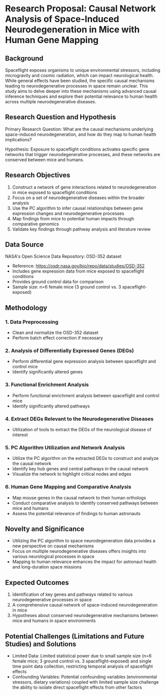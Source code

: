 # Research Proposal: Causal Network Analysis of Space-Induced Neurodegeneration in Mice with Human Gene Mapping

## Background
Spaceflight exposes organisms to unique environmental stressors, including microgravity and cosmic radiation, which can impact neurological health. While general effects have been studied, the specific causal mechanisms leading to neurodegenerative processes in space remain unclear. This study aims to delve deeper into these mechanisms using advanced causal inference techniques and explore their potential relevance to human health across multiple neurodegenerative diseases.

## Research Question and Hypothesis
Primary Research Question: What are the causal mechanisms underlying space-induced neurodegeneration, and how do they map to human health implications?

Hypothesis: Exposure to spaceflight conditions activates specific gene networks that trigger neurodegenerative processes, and these networks are conserved between mice and humans.

## Research Objectives
1. Construct a network of gene interactions related to neurodegeneration in mice exposed to spaceflight conditions
2. Focus on a set of neurodegenerative diseases within the broader analysis
3. Use the PC algorithm to infer causal relationships between gene expression changes and neurodegenerative processes
4. Map findings from mice to potential human impacts through comparative genomics
5. Validate key findings through pathway analysis and literature review

## Data Source
NASA's Open Science Data Repository: OSD-352 dataset 
- Reference: https://osdr.nasa.gov/bio/repo/data/studies/OSD-352
- Includes gene expression data from mice exposed to spaceflight conditions
- Provides ground control data for comparison
- Sample size: n=6 female mice (3 ground control vs. 3 spaceflight-exposed)

## Methodology

### 1. Data Preprocessing
- Clean and normalize the OSD-352 dataset
- Perform batch effect correction if necessary

### 2. Analysis of Differentially Expressed Genes (DEGs)
- Perform differential gene expression analysis between spaceflight and control mice
- Identify significantly altered genes

### 3. Functional Enrichment Analysis
- Perform functional enrichment analysis between spaceflight and control mice
- Identify significantly altered pathways

### 4. Extract DEGs Relevant to the Neurodegenerative Diseases
- Utilization of tools to extract the DEGs of the neurological disease of interest

### 5. PC Algorithm Utilization and Network Analysis
- Utilize the PC algorithm on the extracted DEGs to construct and analyze the causal network
- Identify key hub genes and central pathways in the causal network
- Visualize the network to highlight critical nodes and edges

### 6. Human Gene Mapping and Comparative Analysis
- Map mouse genes in the causal network to their human orthologs
- Conduct comparative analysis to identify conserved pathways between mice and humans
- Assess the potential relevance of findings to human astronauts

## Novelty and Significance
- Utilizing the PC algorithm to space neurodegeneration data provides a new perspective on causal mechanisms
- Focus on multiple neurodegenerative diseases offers insights into various neurological processes in space
- Mapping to human relevance enhances the impact for astronaut health and long-duration space missions

## Expected Outcomes
1. Identification of key genes and pathways related to various neurodegenerative processes in space
2. A comprehensive causal network of space-induced neurodegeneration in mice
3. Hypotheses about conserved neurodegenerative mechanisms between mice and humans in space environments

## Potential Challenges (Limitations and Future Studies) and Solutions
- Limited Data: Limited statistical power due to small sample size (n=6 female mice; 3 ground control vs. 3 spaceflight-exposed) and single time point data collection, restricting temporal analysis of spaceflight effects
- Confounding Variables: Potential confounding variables (environmental stressors, dietary variations) coupled with limited sample size challenge the ability to isolate direct spaceflight effects from other factors
